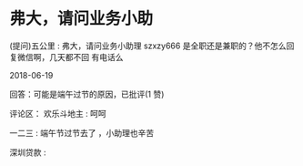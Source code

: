 # 弗大，请问业务小助

(提问)五公里 : 弗大，请问业务小助理 szxzy666 是全职还是兼职的？他不怎么回复微信啊，几天都不回 有电话么

2018-06-19

回答：可能是端午过节的原因，已批评(1 赞)

评论区： 欢乐斗地主 : 呵呵

一二三 : 端午节过节去了 ，小助理也辛苦

深圳贷款 :